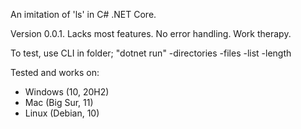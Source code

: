 An imitation of 'ls' in C# .NET Core.

Version 0.0.1. Lacks most features. No error handling. Work therapy.

To test, use CLI in folder; "dotnet run" -directories -files -list -length

Tested and works on:
- Windows (10, 20H2)
- Mac (Big Sur, 11)
- Linux (Debian, 10)